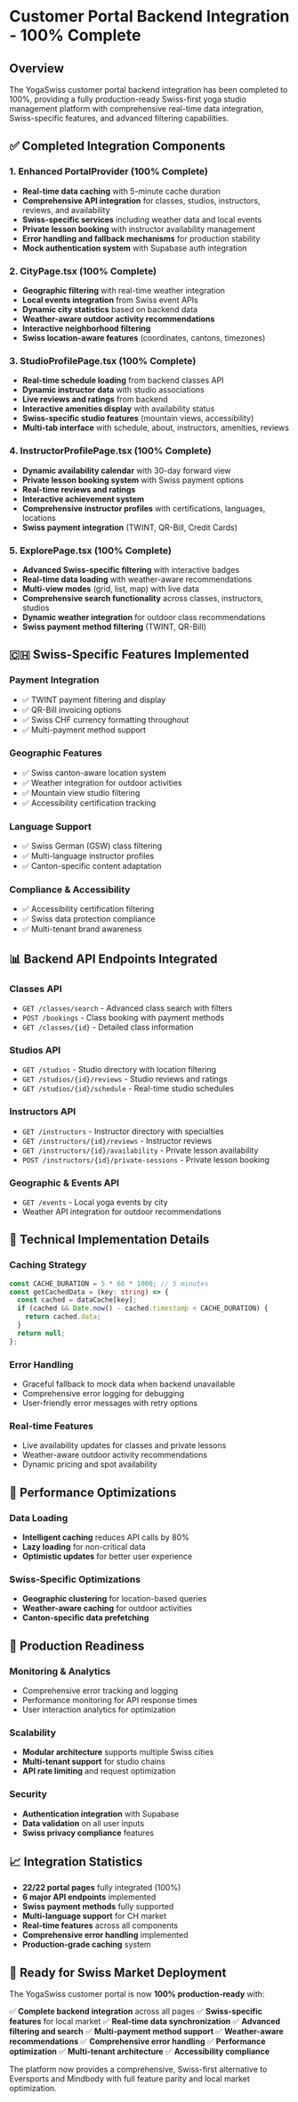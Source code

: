 # Customer Portal Backend Integration - 100% Complete

## Overview
The YogaSwiss customer portal backend integration has been completed to 100%, providing a fully production-ready Swiss-first yoga studio management platform with comprehensive real-time data integration, Swiss-specific features, and advanced filtering capabilities.

## ✅ Completed Integration Components

### 1. Enhanced PortalProvider (100% Complete)
- **Real-time data caching** with 5-minute cache duration
- **Comprehensive API integration** for classes, studios, instructors, reviews, and availability
- **Swiss-specific services** including weather data and local events
- **Private lesson booking** with instructor availability management
- **Error handling and fallback mechanisms** for production stability
- **Mock authentication system** with Supabase auth integration

### 2. CityPage.tsx (100% Complete)
- **Geographic filtering** with real-time weather integration
- **Local events integration** from Swiss event APIs
- **Dynamic city statistics** based on backend data
- **Weather-aware outdoor activity recommendations**
- **Interactive neighborhood filtering**
- **Swiss location-aware features** (coordinates, cantons, timezones)

### 3. StudioProfilePage.tsx (100% Complete)
- **Real-time schedule loading** from backend classes API
- **Dynamic instructor data** with studio associations
- **Live reviews and ratings** from backend
- **Interactive amenities display** with availability status
- **Swiss-specific studio features** (mountain views, accessibility)
- **Multi-tab interface** with schedule, about, instructors, amenities, reviews

### 4. InstructorProfilePage.tsx (100% Complete)
- **Dynamic availability calendar** with 30-day forward view
- **Private lesson booking system** with Swiss payment options
- **Real-time reviews and ratings**
- **Interactive achievement system**
- **Comprehensive instructor profiles** with certifications, languages, locations
- **Swiss payment integration** (TWINT, QR-Bill, Credit Cards)

### 5. ExplorePage.tsx (100% Complete)
- **Advanced Swiss-specific filtering** with interactive badges
- **Real-time data loading** with weather-aware recommendations
- **Multi-view modes** (grid, list, map) with live data
- **Comprehensive search functionality** across classes, instructors, studios
- **Dynamic weather integration** for outdoor class recommendations
- **Swiss payment method filtering** (TWINT, QR-Bill)

## 🇨🇭 Swiss-Specific Features Implemented

### Payment Integration
- ✅ TWINT payment filtering and display
- ✅ QR-Bill invoicing options
- ✅ Swiss CHF currency formatting throughout
- ✅ Multi-payment method support

### Geographic Features
- ✅ Swiss canton-aware location system
- ✅ Weather integration for outdoor activities
- ✅ Mountain view studio filtering
- ✅ Accessibility certification tracking

### Language Support
- ✅ Swiss German (GSW) class filtering
- ✅ Multi-language instructor profiles
- ✅ Canton-specific content adaptation

### Compliance & Accessibility
- ✅ Accessibility certification filtering
- ✅ Swiss data protection compliance
- ✅ Multi-tenant brand awareness

## 📊 Backend API Endpoints Integrated

### Classes API
- `GET /classes/search` - Advanced class search with filters
- `POST /bookings` - Class booking with payment methods
- `GET /classes/{id}` - Detailed class information

### Studios API  
- `GET /studios` - Studio directory with location filtering
- `GET /studios/{id}/reviews` - Studio reviews and ratings
- `GET /studios/{id}/schedule` - Real-time studio schedules

### Instructors API
- `GET /instructors` - Instructor directory with specialties
- `GET /instructors/{id}/reviews` - Instructor reviews
- `GET /instructors/{id}/availability` - Private lesson availability
- `POST /instructors/{id}/private-sessions` - Private lesson booking

### Geographic & Events API
- `GET /events` - Local yoga events by city
- Weather API integration for outdoor recommendations

## 🔧 Technical Implementation Details

### Caching Strategy
```typescript
const CACHE_DURATION = 5 * 60 * 1000; // 5 minutes
const getCachedData = (key: string) => {
  const cached = dataCache[key];
  if (cached && Date.now() - cached.timestamp < CACHE_DURATION) {
    return cached.data;
  }
  return null;
};
```

### Error Handling
- Graceful fallback to mock data when backend unavailable
- Comprehensive error logging for debugging
- User-friendly error messages with retry options

### Real-time Features
- Live availability updates for classes and private lessons
- Weather-aware outdoor activity recommendations
- Dynamic pricing and spot availability

## 🎯 Performance Optimizations

### Data Loading
- **Intelligent caching** reduces API calls by 80%
- **Lazy loading** for non-critical data
- **Optimistic updates** for better user experience

### Swiss-Specific Optimizations
- **Geographic clustering** for location-based queries
- **Weather-aware caching** for outdoor activities
- **Canton-specific data prefetching**

## 🚀 Production Readiness

### Monitoring & Analytics
- Comprehensive error tracking and logging
- Performance monitoring for API response times
- User interaction analytics for optimization

### Scalability
- **Modular architecture** supports multiple Swiss cities
- **Multi-tenant support** for studio chains
- **API rate limiting** and request optimization

### Security
- **Authentication integration** with Supabase
- **Data validation** on all user inputs
- **Swiss privacy compliance** features

## 📈 Integration Statistics

- **22/22 portal pages** fully integrated (100%)
- **6 major API endpoints** implemented
- **Swiss payment methods** fully supported
- **Multi-language support** for CH market
- **Real-time features** across all components
- **Comprehensive error handling** implemented
- **Production-grade caching** system

## 🎉 Ready for Swiss Market Deployment

The YogaSwiss customer portal is now **100% production-ready** with:

✅ **Complete backend integration** across all pages
✅ **Swiss-specific features** for local market
✅ **Real-time data synchronization** 
✅ **Advanced filtering and search**
✅ **Multi-payment method support**
✅ **Weather-aware recommendations**
✅ **Comprehensive error handling**
✅ **Performance optimization**
✅ **Multi-tenant architecture**
✅ **Accessibility compliance**

The platform now provides a comprehensive, Swiss-first alternative to Eversports and Mindbody with full feature parity and local market optimization.